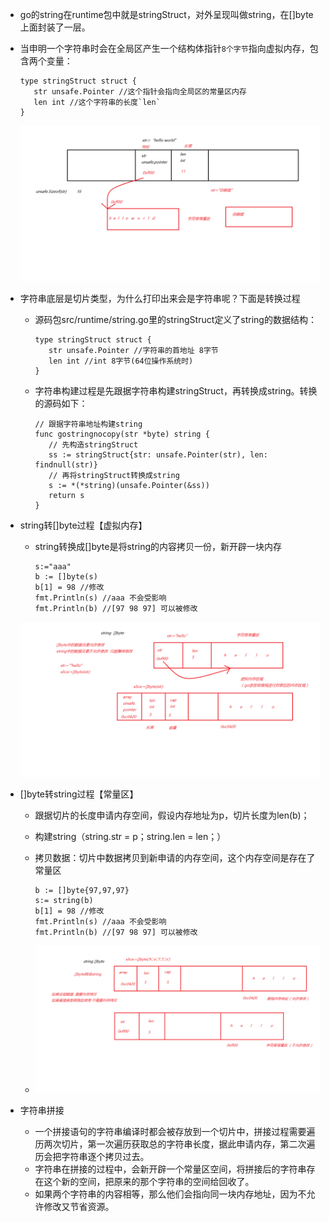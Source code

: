 + go的string在runtime包中就是stringStruct，对外呈现叫做string，在[]byte上面封装了一层。 

+ 当申明一个字符串时会在全局区产生一个结构体指针`8个字节`指向虚拟内存，包含两个变量：

  ```
  type stringStruct struct {
     str unsafe.Pointer //这个指针会指向全局区的常量区内存
     len int //这个字符串的长度`len`
  }
  ```

  ![01string原型图](../img\01string原型图.png)

+ 字符串底层是切片类型，为什么打印出来会是字符串呢？下面是转换过程

  + 源码包src/runtime/string.go里的stringStruct定义了string的数据结构：

    ```
    type stringStruct struct {
       str unsafe.Pointer //字符串的首地址 8字节 
       len int //int 8字节(64位操作系统时)
    }
    ```

  + 字符串构建过程是先跟据字符串构建stringStruct，再转换成string。转换的源码如下：

    ```
    // 跟据字符串地址构建string
    func gostringnocopy(str *byte) string {
       // 先构造stringStruct
       ss := stringStruct{str: unsafe.Pointer(str), len: findnull(str)}
       // 再将stringStruct转换成string
       s := *(*string)(unsafe.Pointer(&ss))
       return s
    }
    ```

  

+ string转[]byte过程【虚拟内存】

  + string转换成[]byte是将string的内容拷贝一份，新开辟一块内存

    ```
    s:="aaa"
    b := []byte(s)
    b[1] = 98 //修改
    fmt.Println(s) //aaa 不会受影响
    fmt.Println(b) //[97 98 97] 可以被修改
    ```

  ![02string转成[]byte](../img\02string转成[]byte.png)

+ []byte转string过程【常量区】

  + 跟据切片的长度申请内存空间，假设内存地址为p，切片长度为len(b)；

  + 构建string（string.str = p；string.len = len；）

  + 拷贝数据：切片中数据拷贝到新申请的内存空间，这个内存空间是存在了常量区

    ```
    b := []byte{97,97,97}
    s:= string(b)
    b[1] = 98 //修改
    fmt.Println(s) //aaa 不会受影响
    fmt.Println(b) //[97 98 97] 可以被修改
    ```

  + ![03[]byte转成string](../img\03[]byte转成string.png)

+ 字符串拼接
  + 一个拼接语句的字符串编译时都会被存放到一个切片中，拼接过程需要遍历两次切片，第一次遍历获取总的字符串长度，据此申请内存，第二次遍历会把字符串逐个拷贝过去。
  + 字符串在拼接的过程中，会新开辟一个常量区空间，将拼接后的字符串存在这个新的空间，把原来的那个字符串的空间给回收了。
  + 如果两个字符串的内容相等，那么他们会指向同一块内存地址，因为不允许修改又节省资源。

